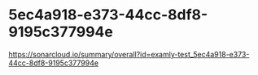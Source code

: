 # 5ec4a918-e373-44cc-8df8-9195c377994e
https://sonarcloud.io/summary/overall?id=examly-test_5ec4a918-e373-44cc-8df8-9195c377994e
